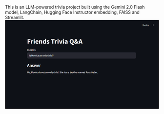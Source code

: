 This is an LLM-powered trivia project built using the Gemini 2.0 Flash model, LangChain, Hugging Face Instructor embedding, FAISS and Streamlit.
![](Sample.png)
